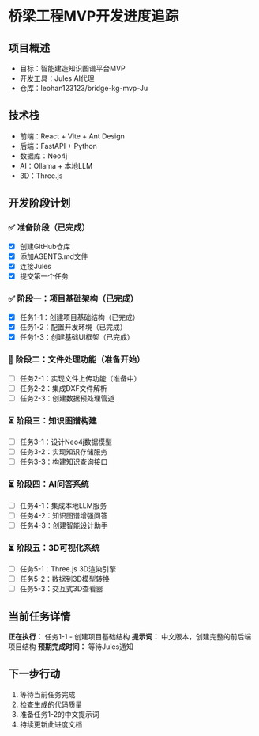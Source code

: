 # 桥梁工程MVP开发进度追踪

## 项目概述
- 目标：智能建造知识图谱平台MVP
- 开发工具：Jules AI代理
- 仓库：leohan123123/bridge-kg-mvp-Ju

## 技术栈
- 前端：React + Vite + Ant Design
- 后端：FastAPI + Python
- 数据库：Neo4j
- AI：Ollama + 本地LLM
- 3D：Three.js

## 开发阶段计划

### ✅ 准备阶段（已完成）
- [x] 创建GitHub仓库
- [x] 添加AGENTS.md文件
- [x] 连接Jules
- [x] 提交第一个任务

### ✅ 阶段一：项目基础架构（已完成）
- [x] 任务1-1：创建项目基础结构（已完成）
- [x] 任务1-2：配置开发环境（已完成）
- [x] 任务1-3：创建基础UI框架（已完成）

### 🔄 阶段二：文件处理功能（准备开始）
- [ ] 任务2-1：实现文件上传功能（准备中）
- [ ] 任务2-2：集成DXF文件解析
- [ ] 任务2-3：创建数据预处理管道

### ⏳ 阶段三：知识图谱构建
- [ ] 任务3-1：设计Neo4j数据模型
- [ ] 任务3-2：实现知识存储服务
- [ ] 任务3-3：构建知识查询接口

### ⏳ 阶段四：AI问答系统
- [ ] 任务4-1：集成本地LLM服务
- [ ] 任务4-2：知识图谱增强问答
- [ ] 任务4-3：创建智能设计助手

### ⏳ 阶段五：3D可视化系统
- [ ] 任务5-1：Three.js 3D渲染引擎
- [ ] 任务5-2：数据到3D模型转换
- [ ] 任务5-3：交互式3D查看器

## 当前任务详情
**正在执行：** 任务1-1 - 创建项目基础结构
**提示词：** 中文版本，创建完整的前后端项目结构
**预期完成时间：** 等待Jules通知

## 下一步行动
1. 等待当前任务完成
2. 检查生成的代码质量
3. 准备任务1-2的中文提示词
4. 持续更新此进度文档
